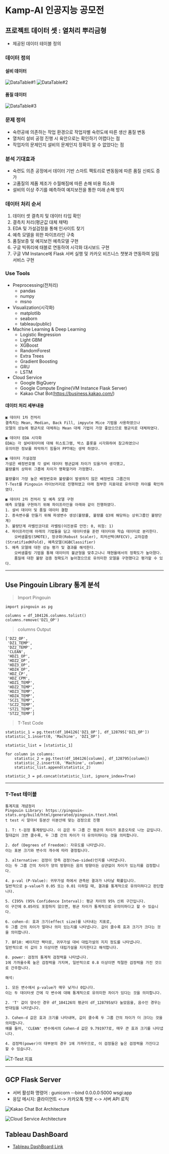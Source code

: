 # Kamp-AI 인공지능 공모전

## 프로젝트 데이터 셋 : 열처리 뿌리금형
- 제공된 데이터 테이블 정의

### 데이터 정의
#### 설비 데이터
![DataTable#1](./image/DataTable1.png)
![DataTable#2](./image/DataTable2.png)
#### 품질 데이터
![DataTable#3](./image/DataTable3.png)

### 문제 정의
- 숙련공에 의존하는 작업 환경으로 작업자별 숙련도에 따른 생산 품질 변동
- 열처리 설비 공정 진행 시 육안으로는 확인하기 어렵다는 점
- 작업자의 문제인지 설비의 문제인지 정확히 알 수 없었다는 점

### 분석 기대효과
- 숙련도 의존 공정에서 데이터 기반 스마트 팩토리로 변동됨에 따른 품질 신뢰도 증가
- 고품질의 제품 제조가 수월해짐에 따른 손해 비용 최소화
- 설비의 이상 주기를 예측하여 예지보전을 통한 미래 손해 방지

### 데이터 처리 순서
1. 데이터 셋 결측치 및 데이터 타입 확인
2. 결측치 처리(평균값 대체 채택)
3. EDA 및 가설검정을 통해 인사이트 찾기
4. 예측 모델을 위한 파이프라인 구축
5. 품질보증 및 예지보전 예측모델 구현
6. 구글 빅쿼리에 태블로 연동하여 시각화 대시보드 구현
7. 구글 VM Instance에 Flask 서버 실행 및 카카오 비즈니스 챗봇과 연동하여 알림 서비스 구현

### Use Tools
- Preprocessing(전처리)
    + pandas
    + numpy
    + msno
- Visualization(시각화)
    + matplotlib
    + seaborn
    + tableau(public)
- Machine Learning & Deep Learning
    + Logistic Regression
    + Light GBM
    + XGBoost
    + RandomForest
    + Extra Trees
    + Gradient Boosting
    + GRU
    + LSTM
- Cloud Service
    + Google BigQuery
    + Google Compute Engine(VM Instance Flask Server)
    + Kakao Chat Bot(https://business.kakao.com/)

#### 데이터 처리 세부내용
```
▣ 데이터 1차 전처리
결측치는 Mean, Median, Back Fill, impyute Mice 기법을 사용하였으나
모델의 성능에 평균치로 대체하는 Mean 대체 기법이 가장 좋았으므로 평균치로 대체하였다.

▣ 데이터 EDA 시각화
EDA는 각 설비데이터에 대해 히스토그램, 박스 플롯을 시각화하여 참고하였으나
유의미한 정보를 파악하기 힘들어 PPT에는 생략 하였다.

▣ 데이터 가설검정
가설은 배정번호별 각 설비 데이터 평균값에 차이가 있을거라 생각했고,
불량률의 상하위 그룹에 차이가 명확할거라 가정했다.

불량률이 가장 높은 배정번호와 불량률이 발생하지 않은 배정번호 그룹간의
T-Test를 Pingouin 라이브러리로 진행하였고 아래 첨부한 지표대로 유의미한 차이를 확인하였다.

▣ 데이터 2차 전처리 및 예측 모델 구현
예측 모델을 구현하기 위해 파이프라인을 아래와 같이 진행하였다.
1. 설비 데이터 및 품질 데이터 결합
2. 종속변수를 만들기 위해 파생변수 생성(불량률, 불량률 Q3에 해당하는 상위그룹인 불량단계)
3. 불량단계 라벨인코더로 라벨링(이진분류 안전: 0, 위험: 1)
4. 파이프라인에 아래의 기법들을 담고 데이터셋을 훈련 데이터와 학습 데이터로 분리한다.
    오버샘플링(SMOTE), 정규화(Robust Scaler), 피처선택(RFECV), 교차검증(StratifiedKFold), 예측모델(XGBClassifier)
5. 예측 모델에 대한 성능 평가 및 결과를 해석한다.
    오버샘플링 기법을 통해 데이터의 불균형을 맞추고나니 재현율에서의 정확도가 높아졌다.
    품질에 대한 불량 검증 정확도가 높아졌으므로 유의미한 모델을 구현했다고 평가할 수 있다.
```
- - -
## Use Pingouin Library 통계 분석

> Import Pingouin
```
import pingouin as pg

columns = df_104126.columns.tolist()
columns.remove('DZ1_OP')
```

> columns Output
```
['DZ2_OP',
 'DZ1_TEMP',
 'DZ2_TEMP',
 'CLEAN',
 'HDZ1_OP',
 'HDZ2_OP',
 'HDZ3_OP',
 'HDZ4_OP',
 'HDZ_CP',
 'HDZ_CPM',
 'HDZ1_TEMP',
 'HDZ2_TEMP',
 'HDZ3_TEMP',
 'HDZ4_TEMP',
 'SCZ1_TEMP',
 'SCZ2_TEMP',
 'STZ1_TEMP',
 'STZ2_TEMP']
```

> T-Test Code
```
statistic_1 = pg.ttest(df_104126['DZ1_OP'], df_128795['DZ1_OP'])
statistic_1.insert(0, 'Machine', 'DZ1_OP')

statistic_list = [statistic_1]

for column in columns:
    statistic_2 = pg.ttest(df_104126[column], df_128795[column])
    statistic_2.insert(0, 'Machine', column)
    statistic_list.append(statistic_2)

statistic_3 = pd.concat(statistic_list, ignore_index=True)
```
- - -
### T-Test 테이블
```
통계지표 개념정리
Pingouin Library: https://pingouin-stats.org/build/html/generated/pingouin.ttest.html
t test 시 알아서 등분산 이분산에 맞는 검정으로 진행

1. T: t-검정 통계량입니다. 이 값은 두 그룹 간 평균의 차이가 표준오차로 나눈 값입니다.
절대값이 크면 클수록, 두 그룹 간의 차이가 더 유의미하다는 것을 의미합니다.

2. dof (Degrees of Freedom): 자유도를 나타냅니다.
이는 표본 크기와 변수의 개수에 따라 결정됩니다.

3. alternative: 검정이 양측 검정(two-sided)인지를 나타냅니다.
이는 두 그룹 간의 차이가 양의 방향이든 음의 방향이든 상관없이 차이가 있는지를 검정합니다.

4. p-val (P-Value): 귀무가설 하에서 관측된 결과가 나타날 확률입니다.
일반적으로 p-value가 0.05 또는 0.01 이하일 때, 결과를 통계적으로 유의미하다고 판단합니다.

5. CI95% (95% Confidence Interval): 평균 차이의 95% 신뢰 구간입니다.
이 구간에 0.05라도 포함하지 않으면, 평균 차이가 통계적으로 유의미하다고 할 수 있습니다.

6. cohen-d: 효과 크기(effect size)를 나타내는 지표로,
두 그룹 간의 차이가 얼마나 의미 있는지를 나타냅니다. 값이 클수록 효과 크기가 크다는 것을 의미합니다.

7. BF10: 베이지안 팩터로, 귀무가설 대비 대립가설의 지지 정도를 나타냅니다.
일반적으로 이 값이 3 이상이면 대립가설을 지지한다고 해석합니다.

8. power: 검정의 통계적 검정력을 나타냅니다.
1에 가까울수록 높은 검정력을 가지며, 일반적으로 0.8 이상이면 적절한 검정력을 가진 것으로 간주합니다.

해석:

1. 모든 변수에서 p-value가 매우 낮거나 0입니다.
이는 두 데이터셋 간에 각 변수에 대해 통계적으로 유의미한 차이가 있다는 것을 의미합니다.

2. 'T' 값이 양수인 경우 df_104126의 평균이 df_128795보다 높았음을, 음수인 경우는 반대임을 나타냅니다.

3. Cohen-d 값은 효과 크기를 나타내며, 값이 클수록 두 그룹 간의 차이가 더 크다는 것을 의미합니다.
예를 들어, 'CLEAN' 변수에서의 Cohen-d 값은 9.791977로, 매우 큰 효과 크기를 나타냅니다.

4. 검정력(power)이 대부분의 경우 1에 가까우므로, 이 검정들은 높은 검정력을 가진다고 할 수 있습니다.
```

![T-Test 지표](./image/Statistic_Table.png)
- - -

## GCP Flask Server
- 서버 활성화 명령어 : gunicorn --bind 0.0.0.0:5000 wsgi:app
- 응답 메시지: 클라이언트 <-> 카카오톡 챗봇 <-> 서버 API 로직

![Kakao Chat Bot Architecture](./image/KakaoChatBot.png)

![Cloud Service Architecture](./image/CloudArchitecture.png)

## Tableau DashBoard
- [Tableau DashBoard Link](https://public.tableau.com/app/profile/.16816636/viz/AI_Final_Tableau_17017392316660/sheet6?publish=yes)